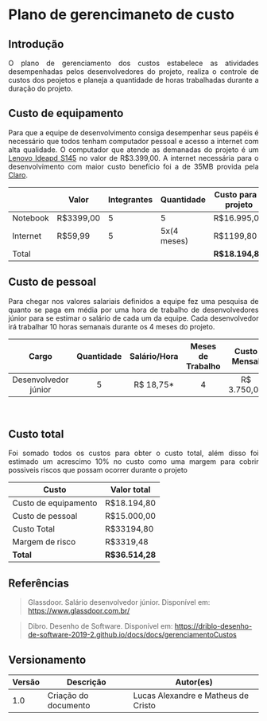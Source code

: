 # Plano de gerencimaneto de custo

## Introdução

<p  align="justify">
O plano de gerenciamento dos custos estabelece as atividades desempenhadas pelos desenvolvedores do projeto, realiza o controle de custos dos peojetos e planeja a quantidade de horas trabalhadas durante a duração do projeto.
</p>

## Custo de equipamento

<p  align="justify">
Para que a equipe de desenvolvimento consiga desempenhar seus papéis é necessário que todos tenham computador pessoal e acesso a internet com alta qualidade. O computador que atende as demanadas do projeto é um <a href="https://www.extra.com.br/Informatica/Notebook/notebook-lenovo-core-i5-1035g1-8gb-1tb-tela-15-6-windows-10-ideapad-s145-55007372.html">Lenovo Ideapd S145</a> no valor de R$3.399,00. A internet necessária para o desenvolvimento com maior custo benefício foi a de 35MB provida pela <a href="https://ofertas.netcombotv.net.br/net-internet/">Claro</a>.

</p>

|| Valor | Integrantes| Quantidade | Custo para o projeto|
| -- | -- | -- | --| -- |
| Notebook | R$3399,00 | 5 | 5 | R$16.995,00 |
| Internet | R$59,99 | 5 | 5x(4 meses)| R$1199,80 |
| Total | | | | **R$18.194,80** |

## Custo de pessoal

<p  align="justify">
Para chegar nos valores salariais definidos a equipe fez uma pesquisa de quanto se paga em média por uma hora de trabalho de desenvolvedores júnior para se estimar o salário de cada um da equipe. Cada desenvolvedor irá trabalhar 10 horas semanais durante os 4 meses do projeto.
</p>

| Cargo | Quantidade | Salário/Hora | Meses de Trabalho | Custo Mensal | Custo Total|
|:--:|:--:|:--:|:--:|:--:|:--:|
| Desenvolvedor júnior | 5 | R$ 18,75* |4| R$ 3.750,00 | R$15.000,00 |

<br>

## Custo total
<p align="justify">
Foi somado todos os custos para obter o custo total, além disso foi estimado um acrescimo 10% no custo como uma margem para cobrir possiveis riscos que possam ocorrer durante o projeto

|Custo| Valor total|
|--|--|
|Custo de equipamento| R$18.194,80 |
|Custo de pessoal| R$15.000,00 |
|Custo Total| R$33194,80 |
|Margem de risco| R$3319,48 |
|**Total**| **R$36.514,28**|
</p>


## Referências

> Glassdoor. Salário desenvolvedor júnior. Disponível em: https://www.glassdoor.com.br/

> Dibro. Desenho de Software. Disponível em: https://driblo-desenho-de-software-2019-2.github.io/docs/docs/gerenciamentoCustos

## Versionamento

|Versão | Descrição | Autor(es)|
| -- | -- | -- |
| 1.0 | Criação do documento | Lucas Alexandre e Matheus de Cristo |